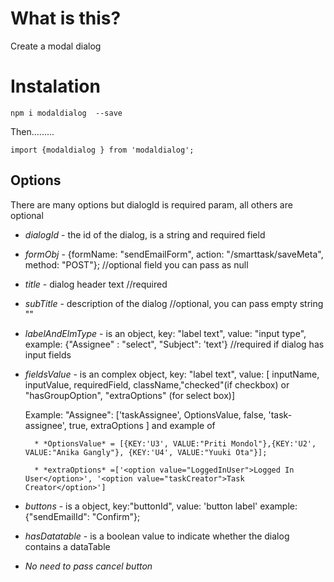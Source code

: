 # What is this?
Create a modal dialog

# Instalation

`npm i modaldialog  --save`

Then.........


```
import {modaldialog } from 'modaldialog';

```

## Options
There are many options but dialogId is required param, all others are optional

* *dialogId* - the id of the dialog, is a string and required field
* *formObj* - {formName: "sendEmailForm", action: "/smarttask/saveMeta", method: "POST"}; //optional field you can pass as null

* *title* - dialog header text //required

* *subTitle* - description of the dialog //optional, you can pass empty string ""

* *labelAndElmType* - is an object, key: "label text", value: "input type", example: {"Assignee" : "select", "Subject": 'text'} //required if dialog has input fields

* *fieldsValue* - is an complex object, key: "label text", value: [ inputName, inputValue, requiredField, className,"checked"(if checkbox) or "hasGroupOption", "extraOptions" (for select box)]

    Example:
        "Assignee": ['taskAssignee', OptionsValue, false, 'task-assignee', true, extraOptions ] and example of

        * *OptionsValue* = [{KEY:'U3', VALUE:"Priti Mondol"},{KEY:'U2', VALUE:"Anika Gangly"}, {KEY:'U4', VALUE:"Yuuki Ota"}];

        * *extraOptions* =['<option value="LoggedInUser">Logged In User</option>', '<option value="taskCreator">Task Creator</option>']

* *buttons* - is a object, key:"buttonId", value: 'button label'  example: {"sendEmailId": "Confirm"};

* *hasDatatable* - is a boolean value to indicate whether the dialog contains a dataTable
* *No need to pass cancel button*
  


